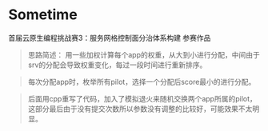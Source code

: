 # Sometime
首届云原生编程挑战赛3：服务网格控制面分治体系构建 参赛作品

> 思路简述：
> 用一些加权计算每个app的权重，从大到小进行分配，中间由于srv的分配会导致权重变化，每过一段时间进行重新排序。

> 每次分配app时，枚举所有pilot，选择一个分配后score最小的进行分配。

> 后面用cpp重写了代码，加入了模拟退火来随机交换两个app所属的pilot，这部分最后由于没有提交次数所以参数没有调整的比较好，可能效果不太明显。

